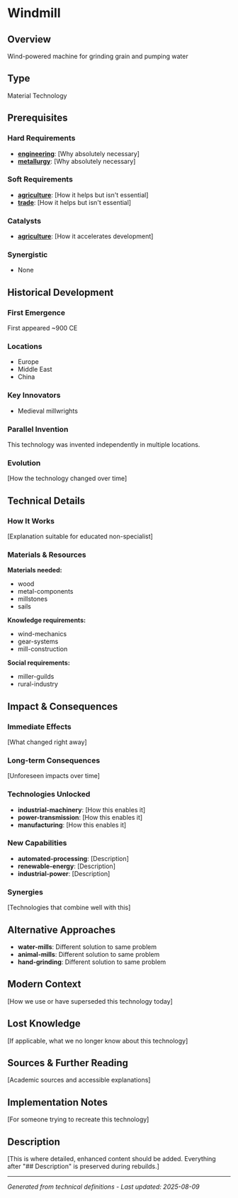 # Windmill

## Overview
Wind-powered machine for grinding grain and pumping water

## Type
Material Technology

## Prerequisites

### Hard Requirements
- **[engineering](../engineering/README.md)**: [Why absolutely necessary]
- **[metallurgy](../metallurgy/README.md)**: [Why absolutely necessary]

### Soft Requirements
- **[agriculture](../agriculture/README.md)**: [How it helps but isn't essential]
- **[trade](../trade/README.md)**: [How it helps but isn't essential]

### Catalysts
- **[agriculture](../agriculture/README.md)**: [How it accelerates development]

### Synergistic
- None

## Historical Development

### First Emergence
First appeared ~900 CE

### Locations
- Europe
- Middle East
- China

### Key Innovators
- Medieval millwrights

### Parallel Invention
This technology was invented independently in multiple locations.

### Evolution
[How the technology changed over time]

## Technical Details

### How It Works
[Explanation suitable for educated non-specialist]

### Materials & Resources
**Materials needed:**
- wood
- metal-components
- millstones
- sails


**Knowledge requirements:**
- wind-mechanics
- gear-systems
- mill-construction


**Social requirements:**
- miller-guilds
- rural-industry

## Impact & Consequences

### Immediate Effects
[What changed right away]

### Long-term Consequences
[Unforeseen impacts over time]

### Technologies Unlocked
- **industrial-machinery**: [How this enables it]
- **power-transmission**: [How this enables it]
- **manufacturing**: [How this enables it]

### New Capabilities
- **automated-processing**: [Description]
- **renewable-energy**: [Description]
- **industrial-power**: [Description]

### Synergies
[Technologies that combine well with this]

## Alternative Approaches
- **water-mills**: Different solution to same problem
- **animal-mills**: Different solution to same problem
- **hand-grinding**: Different solution to same problem

## Modern Context
[How we use or have superseded this technology today]

## Lost Knowledge
[If applicable, what we no longer know about this technology]

## Sources & Further Reading
[Academic sources and accessible explanations]

## Implementation Notes
[For someone trying to recreate this technology]

## Description








[This is where detailed, enhanced content should be added. Everything after "## Description" is preserved during rebuilds.]

---
*Generated from technical definitions - Last updated: 2025-08-09*

